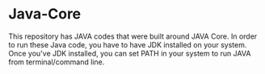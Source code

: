 # Java-Core
This repository has JAVA codes that were built around JAVA Core. 
In order to run these Java code, you have to have JDK installed on your system. Once you've JDK installed, you can set PATH in your system to run JAVA from terminal/command line.
